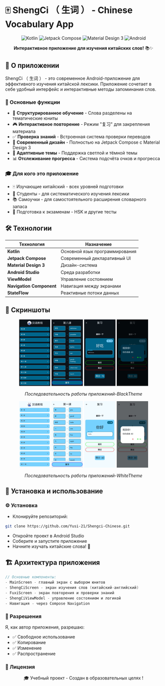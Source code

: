 # 🀄 ShengCi （ 生词 ） - Chinese Vocabulary App

<div align="center">

![Kotlin](https://img.shields.io/badge/Kotlin-7F52FF?style=for-the-badge&logo=kotlin&logoColor=white)
![Jetpack Compose](https://img.shields.io/badge/Jetpack_Compose-4285F4?style=for-the-badge&logo=jetpackcompose&logoColor=white)
![Material Design 3](https://img.shields.io/badge/Material_Design_3-757575?style=for-the-badge&logo=materialdesign&logoColor=white)
![Android](https://img.shields.io/badge/Android-3DDC84?style=for-the-badge&logo=android&logoColor=white)

**Интерактивное приложение для изучения китайских слов!** 📚✨

</div>

## 📱 О приложении

ShengCi （ 生词 ） - это современное Android-приложение для эффективного изучения китайской лексики. Приложение сочетает в себе удобный интерфейс и интерактивные методы запоминания слов.

### 🎯 Основные функции

- 📖 **Структурированное обучение** - Слова разделены на тематические юниты
- 🎮 **Интерактивное повторение**   - Режим "复习" для закрепления материала
- ✅ **Проверка знаний**            - Встроенная система проверки переводов
- 🎨 **Современный дизайн**         - Полностью на Jetpack Compose с Material Design 3
- 🌙 **Адаптивные темы**            - Поддержка светлой и тёмной темы
- 📊 **Отслеживание прогресса**     - Система подсчёта очков и прогресса


### 🎓 Для кого это приложение
- 🀄 Изучающие китайский - всех уровней подготовки
- 🎒 Студенты - для систематического изучения лексики
- 📚 Самоучки - для самостоятельного расширения словарного запаса
- 🎯 Подготовка к экзаменам - HSK и другие тесты

## 🛠️ Технологии

<div align="center">

| Технология | Назначение |
|------------|------------|
| **Kotlin** | Основной язык программирования |
| **Jetpack Compose** | Современный декларативный UI |
| **Material Design 3** | Дизайн-система |
| **Android Studio** | Среда разработки |
| **ViewModel** | Управление состоянием |
| **Navigation Component** | Навигация между экранами |
| **StateFlow** | Реактивные потоки данных |

</div>


## 📸 Скриншоты
<div align="center">

<img src="https://github.com/Yusi-21/Shengci-Chinese/raw/main/app/src/main/res/drawable/screenshot1_black.jpg" width="20%" alt="review-1"/>
<img src="https://github.com/Yusi-21/Shengci-Chinese/raw/main/app/src/main/res/drawable/screenshot2_black.jpg" width="20%" alt="review-2"/>
<img src="https://github.com/Yusi-21/Shengci-Chinese/raw/main/app/src/main/res/drawable/screenshot3_black.jpg" width="20%" alt="review-3"/>
<img src="https://github.com/Yusi-21/Shengci-Chinese/raw/main/app/src/main/res/drawable/screenshot4_black.jpg" width="20%" alt="review-4"/>

*Последовательность работы приложений-BlackTheme*
</div>


<div align="center">

<img src="https://github.com/Yusi-21/Shengci-Chinese/raw/main/app/src/main/res/drawable/screenshot1_white.jpg" width="20%" alt="review-1"/>
<img src="https://github.com/Yusi-21/Shengci-Chinese/raw/main/app/src/main/res/drawable/screenshot2_white.jpg" width="20%" alt="review-2"/>
<img src="https://github.com/Yusi-21/Shengci-Chinese/raw/main/app/src/main/res/drawable/screenshot3_white.jpg" width="20%" alt="review-3"/>
<img src="https://github.com/Yusi-21/Shengci-Chinese/raw/main/app/src/main/res/drawable/screenshot4_white.jpg" width="20%" alt="review-4"/>

*Последовательность работы приложений-WhiteTheme*
</div>


## 🚀 Установка и использование

### ⚙ Установка
- Клонируйте репозиторий:
```bash
git clone https://github.com/Yusi-21/Shengci-Chinese.git
```
- Откройте проект в Android Studio
- Соберите и запустите приложение
- Начните изучать китайские слова! 🎉


## 🏗️ Архитектура приложения

```kotlin
// Основные компоненты:
- MainScreen - главный экран с выбором юнитов
- ShengCiScreen - экран изучения слов (китайский-английский)
- FuxiScreen - экран повторения и проверки знаний
- ShengCiViewModel - управление состоянием и логикой
- Навигация - через Compose Navigation
```


### 📄 Разрешения
Я, как автор приложения, разрешаю:
- ✅ Свободное использование
- ✅ Копирование
- ✅ Изменение
- ✅ Распространение


### 📄 Лицензия
<div align="center">
🎓 Учебный проект - Создан в образовательных целях !

</div>
